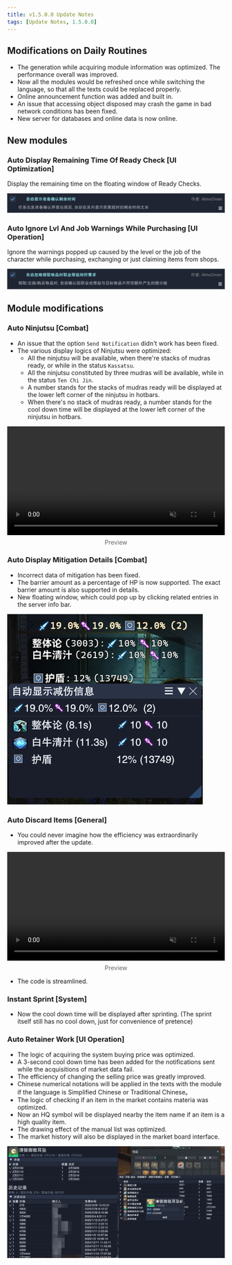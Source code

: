 ```yaml
---
title: v1.5.0.0 Update Notes
tags: [Update Notes, 1.5.0.0]
---
```


## Modifications on Daily Routines

- The generation while acquiring module information was optimized. The performance overall was improved.
- Now all the modules would be refreshed once while switching the language, so that all the texts could be replaced properly.
- Online announcement function was added and built in.
- An issue that accessing object disposed may crash the game in bad network conditions has been fixed.
- New server for databases and online data is now online.

## New modules

### Auto Display Remaining Time Of Ready Check [UI Optimization]

Display the remaining time on the floating window of Ready Checks.

![AutoDisplayDutyReadyLeftTime](/assets/Changelog/1.5.0.0/AutoDisplayDutyReadyLeftTime.png)

### Auto Ignore Lvl And Job Warnings While Purchasing [UI Operation]

Ignore the warnings popped up caused by the level or the job of the character while purchasing, exchanging or just claiming items from shops.

![AutoClaimItemIgnoringMismatchJobAndLevel](/assets/Changelog/1.5.0.0/AutoClaimItemIgnoringMismatchJobAndLevel.png)

## Module modifications

### Auto Ninjutsu [Combat]

- An issue that the option `Send Notification` didn't work has been fixed.
- The various display logics of Ninjutsu were optimized:
    - All the ninjutsu will be available, when there're stacks of mudras ready, or while in the status `Kassatsu`.
    - All the ninjutsu constituted by three mudras will be available, while in the status `Ten Chi Jin`.
    - A number stands for the stacks of mudras ready will be displayed at the lower left corner of the ninjutsu in hotbars.
    - When there's no stack of mudras ready, a number stands for the cool down time will be displayed at the lower left corner of the ninjutsu in hotbars.

<video autoplay loop muted playsinline style="width: 100%; max-width: 600px; display: block; margin: auto;">
    <source src="/assets/Changelog/1.5.0.0/AutoTenChiJin-HotbarPreview.mp4" type="video/mp4">
</video>
<p style="text-align: center; color: #666; margin-top: 0.5rem;">Preview</p>

### Auto Display Mitigation Details [Combat]

- Incorrect data of mitigation has been fixed.
- The barrier amount as a percentage of HP is now supported. The exact barrier amount is also supported in details.
- New floating window, which could pop up by clicking related entries in the server info bar.

![AutoDisplayMitigationInfo-Overlay](/assets/Changelog/1.5.0.0/AutoDisplayMitigationInfo-Overlay.png)

### Auto Discard Items [General]

- You could never imagine how the efficiency was extraordinarily improved after the update.

<video autoplay loop muted playsinline style="width: 100%; max-width: 600px; display: block; margin: auto;">
    <source src="/assets/Changelog/1.5.0.0/AutoDiscard-Preview.mp4" type="video/mp4">
</video>
<p style="text-align: center; color: #666; margin-top: 0.5rem;">Preview</p>

- The code is streamlined.

### Instant Sprint [System]

- Now the cool down time will be displayed after sprinting. (The sprint itself still has no cool down, just for convenience of pretence)

### Auto Retainer Work [UI Operation]

- The logic of acquiring the system buying price was optimized.
- A 3-second cool down time has been added for the notifications sent while the acquisitions of market data fail.
- The efficiency of changing the selling price was greatly improved.
- Chinese numerical notations will be applied in the texts with the module if the language is Simplified Chinese or Traditional Chinese。
- The logic of checking if an item in the market contains materia was optimized.
- Now an HQ symbol will be displayed nearby the item name if an item is a high quality item.
- The drawing effect of the manual list was optimized.
- The market history will also be displayed in the market board interface.

![AutoRetainerWork-PriceAdjust-UI](/assets/Changelog/1.5.0.0/AutoRetainerWork-PriceAdjust-UI.png)
